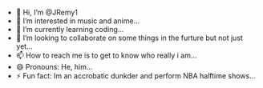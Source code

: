 - 👋 Hi, I’m @JRemy1
- 👀 I’m interested in music and anime...
- 🌱 I’m currently learning coding...
- 💞️ I’m looking to collaborate on some things in the furture but not just yet...
- 📫 How to reach me is to get to know who really i am...
- 😄 Pronouns: He, him...
- ⚡ Fun fact: Im an accrobatic dunkder and perform NBA halftime shows...

<!---
JRemy1/JRemy1 is a ✨ special ✨ repository because its `README.md` (this file) appears on your GitHub profile.
You can click the Preview link to take a look at your changes.
--->
